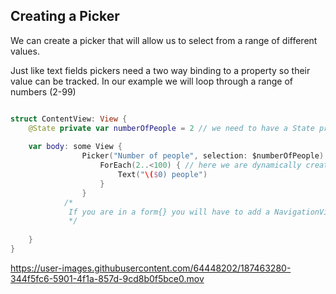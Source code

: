 ## Creating a Picker

We can create a picker that will allow us to select from a range of different values.

Just like text fields pickers need a two way binding to a property so their value can be tracked. In our example we will loop through a range of numbers 
(2-99)

``` swift

struct ContentView: View {
    @State private var numberOfPeople = 2 // we need to have a State property to reflect changes to the UI whenever "numberOfPeople" has changed.
    
    var body: some View {
                Picker("Number of people", selection: $numberOfPeople) { // selection is bound to the number of people
                    ForEach(2..<100) { // here we are dynamically creating 99 rows.
                        Text("\($0) people")
                    }
                }
            /*
             If you are in a form{} you will have to add a NavigationView around the form. This will allow ios to slide in new views as needed.
             */
        
    }
}
``` 


https://user-images.githubusercontent.com/64448202/187463280-344f5fc6-5901-4f1a-857d-9cd8b0f5bce0.mov

